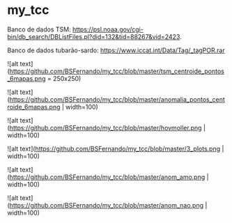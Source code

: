 # my_tcc

Banco de dados TSM: https://psl.noaa.gov/cgi-bin/db_search/DBListFiles.pl?did=132&tid=88267&vid=2423.

Banco de dados tubarão-sardo: https://www.iccat.int/Data/Tag/_tagPOR.rar

![alt text](https://github.com/BSFernando/my_tcc/blob/master/tsm_centroide_pontos_6mapas.png = 250x250)

![alt text](https://github.com/BSFernando/my_tcc/blob/master/anomalia_pontos_centroide_6mapas.png | width=100)

![alt text](https://github.com/BSFernando/my_tcc/blob/master/hovmoller.png | width=100)

![alt text](https://github.com/BSFernando/my_tcc/blob/master/3_plots.png | width=100)

![alt text](https://github.com/BSFernando/my_tcc/blob/master/anom_amo.png | width=100)

![alt text](https://github.com/BSFernando/my_tcc/blob/master/anom_nao.png | width=100)


